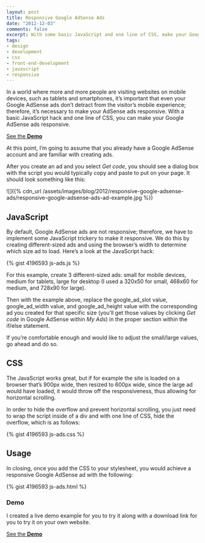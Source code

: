 ```yaml
---
layout: post
title: Responsive Google AdSense Ads
date: "2012-12-03"
comments: false
excerpt: With some basic JavaScript and one line of CSS, make your Google AdSense ads responsive.
tags:
- design
- development
- css
- front-end-development
- javascript
- responsive
---
```


In a world where more and more people are visiting websites on mobile devices, such as tablets and smartphones, it’s important that even your Google AdSense ads don’t detract from the visitor’s mobile experience; therefore, it’s necessary to make your AdSense ads responsive. With a basic JavaScript hack and one line of CSS, you can make your Google AdSense ads responsive.

<p><a href="{{ site.labs_url }}/responsive-google-adsense/" class="button button--labs" target="_blank">See the <b>Demo</b></a></p>

At this point, I’m going to assume that you already have a Google AdSense account and are familiar with creating ads.

After you create an ad and you select *Get code*, you should see a dialog box with the script you would typically copy and paste to put on your page. It should look something like this:

![]({% cdn_url /assets/images/blog/2012/responsive-google-adsense-ads/responsive-google-adsense-ads-ad-example.jpg %})

## JavaScript

By default, Google AdSense ads are not responsive; therefore, we have to implement some JavaScript trickery to make it responsive. We do this by creating different-sized ads and using the browser’s width to determine which size ad to load. Here’s a look at the JavaScript hack:

{% gist 4196593 js-ads.js %}

For this example, create 3 different-sized ads: small for mobile devices, medium for tablets, large for desktop (I used a 320x50 for small, 468x60 for medium, and 728x90 for large).

Then with the example above, replace the <span class="highlight">google_ad_slot value</span>, <span class="highlight">google_ad_width value</span>, and <span class="highlight">google_ad_height</span> value with the corresponding ad you created for that specific size (you’ll get those values by clicking <em>Get code</em> in Google AdSense within *My Ads*) in the proper section within the if/else statement.

If you’re comfortable enough and would like to adjust the small/large values, go ahead and do so.

## CSS

The JavaScript works great, but if for example the site is loaded on a browser that’s 900px wide, then resized to 600px wide, since the large ad would have loaded, it would throw off the responsiveness, thus allowing for horizontal scrolling.

In order to hide the overflow and prevent horizontal scrolling, you just need to wrap the script inside of a div and with one line of CSS, hide the overflow, which is as follows:

{% gist 4196593 js-ads.css %}

## Usage

In closing, once you add the CSS to your stylesheet, you would achieve a responsive Google AdSense ad with the following:

{% gist 4196593 js-ads.html %}

### Demo

I created a live demo example for you to try it along with a download link for you to try it on your own website.

<p><a href="{{ site.labs_url }}/responsive-google-adsense/" class="button button--labs" target="_blank">See the <b>Demo</b></a></p>